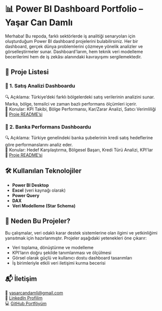 # 📊 Power BI Dashboard Portfolio – Yaşar Can Damlı

Merhaba! Bu repoda, farklı sektörlerde iş analitiği senaryoları için oluşturduğum Power BI dashboard projelerini bulabilirsiniz. Her bir dashboard, gerçek dünya problemlerini çözmeye yönelik analizler ve görselleştirmeler sunar. Dashboard'larım, hem teknik veri modelleme becerilerimi hem de iş zekâsı alanındaki kavrayışımı sergilemektedir.

## 🚀 Proje Listesi

### 🧠 1. Satış Analizi Dashboardu

🔍 Açıklama: Türkiye’deki farklı bölgelerdeki satış verilerinin analizini sunar. Marka, bölge, temsilci ve zaman bazlı performans ölçümleri içerir.  
📌 Konular: KPI Takibi, Bölge Performansı, Kar/Zarar Analizi, Satıcı Verimliliği  
📎 [Proje README’si](./Satış%20Analizi%20Dashboardu/README.md)

### 🏦 2. Banka Performans Dashboardu

🔍 Açıklama: Türkiye genelindeki banka şubelerinin kredi satış hedeflerine göre performanslarını analiz eder.  
📌 Konular: Hedef Karşılaştırma, Bölgesel Başarı, Kredi Türü Analizi, KPI'lar  
📎 [Proje README’si](./Banka%20Performans%20Raporu/README.md)

## 🛠 Kullanılan Teknolojiler

- **Power BI Desktop**
- **Excel** (veri kaynağı olarak)
- **Power Query**
- **DAX**
- **Veri Modelleme (Star Schema)**

## 🎯 Neden Bu Projeler?

Bu çalışmalar, veri odaklı karar destek sistemlerine olan ilgimi ve yetkinliğimi yansıtmak için hazırlanmıştır. Projeler aşağıdaki yetenekleri öne çıkarır:

- Veri toplama, dönüştürme ve modelleme
- KPI'ların doğru şekilde tanımlanması ve ölçülmesi
- Görsel olarak güçlü ve kullanıcı dostu dashboard tasarımları
- İş birimleriyle etkili veri iletişimi kurma becerisi

## 📬 İletişim

📧 yasarcandamli@gmail.com  
🔗 [LinkedIn Profilim](https://www.linkedin.com/in/yasarcandamli/)  
💻 [GitHub Portföyüm](https://github.com/yasarcandamli)
